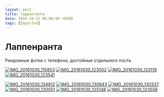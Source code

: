 ```yaml
---
layout: post
title: lappenranta
date: 2016-10-31 00:00:00 +0300
tags: [Imported]
---
```

# Лаппенранта

Рандомные фотки с телефона, достойные отдельного поста.

[![IMG_20161030_115853](https://vlaim.s3.amazonaws.com/uploads/2016/11/IMG_20161030_115853.jpg)](https://vlaim.s3.amazonaws.com/uploads/2016/11/IMG_20161030_115853.jpg) [![IMG_20161030_123002](https://vlaim.s3.amazonaws.com/uploads/2016/11/IMG_20161030_123002.jpg)](https://vlaim.s3.amazonaws.com/uploads/2016/11/IMG_20161030_123002.jpg) [![IMG_20161030_123119](https://vlaim.s3.amazonaws.com/uploads/2016/11/IMG_20161030_123119.jpg)](https://vlaim.s3.amazonaws.com/uploads/2016/11/IMG_20161030_123119.jpg) [![IMG_20161030_123541](https://vlaim.s3.amazonaws.com/uploads/2016/11/IMG_20161030_123541.jpg)](https://vlaim.s3.amazonaws.com/uploads/2016/11/IMG_20161030_123541.jpg)

[![IMG_20161030_134912](https://vlaim.s3.amazonaws.com/uploads/2016/11/IMG_20161030_134912.jpg)](https://vlaim.s3.amazonaws.com/uploads/2016/11/IMG_20161030_134912.jpg) [![IMG_20161030_130943](https://vlaim.s3.amazonaws.com/uploads/2016/11/IMG_20161030_130943.jpg)](https://vlaim.s3.amazonaws.com/uploads/2016/11/IMG_20161030_130943.jpg) [![IMG_20161030_130337](https://vlaim.s3.amazonaws.com/uploads/2016/11/IMG_20161030_130337.jpg)](https://vlaim.s3.amazonaws.com/uploads/2016/11/IMG_20161030_130337.jpg) [![IMG_20161030_130051](https://vlaim.s3.amazonaws.com/uploads/2016/11/IMG_20161030_130051.jpg)](https://vlaim.s3.amazonaws.com/uploads/2016/11/IMG_20161030_130051.jpg) [![IMG_20161030_125148](https://vlaim.s3.amazonaws.com/uploads/2016/11/IMG_20161030_125148.jpg)](https://vlaim.s3.amazonaws.com/uploads/2016/11/IMG_20161030_125148.jpg) [![IMG_20161030_123556](https://vlaim.s3.amazonaws.com/uploads/2016/11/IMG_20161030_123556.jpg)](https://vlaim.s3.amazonaws.com/uploads/2016/11/IMG_20161030_123556.jpg)